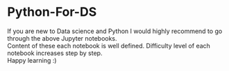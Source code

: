 # Python-For-DS

If you are new to Data science and Python I would highly recommend to go through the above Jupyter notebooks. <br>
Content of these each notebook is well defined. Difficulty level of each notebook increases step by step. <br>
Happy learning :) 
